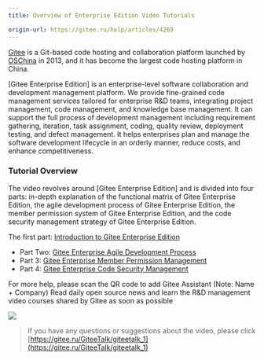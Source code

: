 ```yaml
---
title: Overview of Enterprise Edition Video Tutorials

origin-url: https://gitee.ru/help/articles/4269
---
```


[Gitee] is a Git-based code hosting and collaboration platform launched by [OSChina] in 2013, and it has become the largest code hosting platform in China.

[Gitee Enterprise Edition] is an enterprise-level software collaboration and development management platform. We provide fine-grained code management services tailored for enterprise R&D teams, integrating project management, code management, and knowledge base management. It can support the full process of development management including requirement gathering, iteration, task assignment, coding, quality review, deployment testing, and defect management. It helps enterprises plan and manage the software development lifecycle in an orderly manner, reduce costs, and enhance competitiveness.

### Tutorial Overview

The video revolves around [Gitee Enterprise Edition] and is divided into four parts: in-depth explanation of the functional matrix of Gitee Enterprise Edition, the agile development process of Gitee Enterprise Edition, the member permission system of Gitee Enterprise Edition, and the code security management strategy of Gitee Enterprise Edition.

The first part: [Introduction to Gitee Enterprise Edition](https://gitee.ru/help/articles/4265)
- Part Two: [Gitee Enterprise Agile Development Process](https://gitee.ru/help/articles/4266)
- Part 3: [Gitee Enterprise Member Permission Management](https://gitee.ru/help/articles/4267)
- Part 4: [Gitee Enterprise Code Security Management](https://gitee.ru/help/articles/4268)

For more help, please scan the QR code to add Gitee Assistant (Note: Name + Company)
Read daily open source news and learn the R&D management video courses shared by Gitee as soon as possible

![](https://images.gitee.ru/uploads/images/2019/0904/180948_e383b71b_551147.png )

>If you have any questions or suggestions about the video, please click [https://gitee.ru/GiteeTalk/giteetalk_1](https://gitee.ru/GiteeTalk/giteetalk_1)

[Gitee]:https://gitee.ru
[OSChina]:https://oschina.net
[Gitee Enterprise]: https://gitee.ru/enterprises